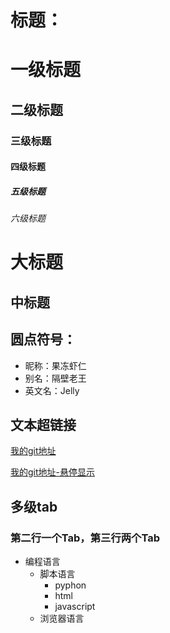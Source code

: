 # 标题：
# 一级标题
## 二级标题
### 三级标题
#### 四级标题
##### 五级标题
###### 六级标题

大标题
===
中标题
---

## 圆点符号：
* 昵称：果冻虾仁
* 别名：隔壁老王
* 英文名：Jelly

## 文本超链接
[我的git地址](https://github.com/dirunru/vue3.0learning20201222)

[我的git地址-悬停显示](https://github.com/dirunru/vue3.0learning20201222 "悬停显示")


多级tab
---
### 第二行一个Tab，第三行两个Tab
* 编程语言
    * 脚本语言
        * pyphon
        * html
        * javascript
    * 浏览器语言    
  

